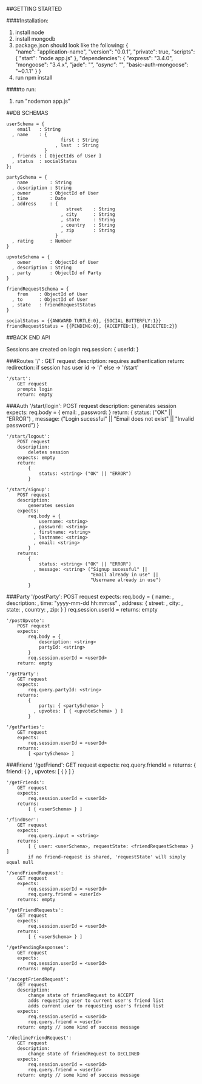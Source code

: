 
##GETTING STARTED

####Installation:
1. install node 
2. install mongodb
3. package.json should look like the following:
        {    
          "name": "application-name",
          "version": "0.0.1",
          "private": true,
          "scripts": {
            "start": "node app.js"
          },
          "dependencies": {
            "express": "3.4.0",
            "mongoose": "3.4.x",
            "jade": "*",
            "async": "*",
            "basic-auth-mongoose": "~0.1.1"
          }
        }
4. run npm install

####to run:
1. run "nodemon app.js"


##DB SCHEMAS

    userSchema = {
        email   : String 
      , name    : {
                        first : String
                      , last  : String
        	      }
      , friends : [ ObjectIds of User ]
      , status  : socialStatus 
    };

    partySchema = {
        name        : String
      , description : String
      , owner       : ObjectId of User
      , time        : Date
      , address     : {
                          street    : String
                        , city      : String
                        , state     : String
                        , country   : String
                        , zip       : String
                      }
      , rating      : Number
    }

    upvoteSchema = {
        owner       : ObjectId of User
      , description : String
      , party       : ObjectId of Party
    }

    friendRequestSchema = {
        from    : ObjectId of User
      , to      : ObjectId of User
      , state   : friendRequestStatus
    }

    socialStatus = {{AWKWARD_TURTLE:0}, {SOCIAL_BUTTERFLY:1}}
    friendRequestStatus = {{PENDING:0}, {ACCEPTED:1}, {REJECTED:2}}

##BACK END API

Sessions are created on login
req.session:
{
    userId: <ObjectId from MongoDb>
}

###Routes
    '/' :
        GET request
        description:
            requires authentication
        return:
            redirection:
                if session has user id -> '/'
                else -> '/start'

    '/start':
        GET request
        prompts login
        return: empty

###Auth
    '/start/login':
        POST request
        description:
            generates session
        expects:
            req.body = {
                email: <string>
              , password: <string>
            }
        return: 
            {
                status: <string> ("OK" || "ERROR")
              , message: <string> ("Login sucessful" ||
                                   "Email does not exist" ||
                                   "Invalid password")
            }

    '/start/logout':
        POST request
        description:
            deletes session
        expects: empty
        return: 
            {
                status: <string> ("OK" || "ERROR")
            }

    '/start/signup':
        POST request
        description:
            generates session
        expects:
            req.body = {
                username: <string>
              , password: <string>
              , firstname: <string>
              , lastname: <string>
              , email: <string>
            }
        returns:
            {
                status: <string> ("OK" || "ERROR")
              , message: <string> ("Signup sucessful" ||
                                   "Email already in use" ||
                                   "Username already in use")
            }
        
###Party
    '/postParty':
        POST request 
        expects:
            req.body = {
                name: <string>
              , description: <string>
              , time: "yyyy-mm-dd hh:mm:ss"
              , address: {
                    street: <string>
                  , city: <string>
                  , state: <string>
                  , country: <string>
                  , zip: <string>
                }
            }
            req.session.userId = <userId>
        returns: empty

    '/postUpvote':
        POST request
        expects:
            req.body = {
                description: <string>
                partyId: <string>
            }
            req.session.userId = <userId>
        return: empty

    '/getParty':
        GET request
        expects:
            req.query.partyId: <string>
        returns: 
            {
                party: { <partySchema> }
              , upvotes: [ { <upvoteSchema> } ]
            }

    '/getParties':
        GET request
        expects:
            req.session.userId = <userId>
        returns:
            [ <partySchema> ]

###Friend
    '/getFriend':
        GET request
        expects:
            req.query.friendId = <userId>
        returns:
            {
                friend: { <userSchema> }
              , upvotes: [ { <upvoteSchema> } ]
            }

    '/getFriends':
        GET request
        expects:
            req.session.userId = <userId>
        returns:
            [ { <userSchema> } ]

    '/findUser':
        GET request
        expects:
            req.query.input = <string>
        returns:
            [ { user: <userSchema>, requestState: <friendRequestSchema> } ]
            if no friend-request is shared, 'requestState' will simply equal null

    '/sendFriendRequest':
        GET request
        expects:
            req.session.userId = <userId>
            req.query.friend = <userId>
        returns: empty

    '/getFriendRequests':
        GET request
        expects:
            req.session.userId = <userId>
        returns: 
            [ { <userSchema> } ]

    '/getPendingResponses': 
        GET request
        expects:
            req.session.userId = <userId>
        returns: empty

    '/acceptFriendRequest':
        GET request
        description:
            change state of friendRequest to ACCEPT
            adds requesting user to current user's friend list
            adds current user to requesting user's friend list
        expects:
            req.session.userId = <userId>
            req.query.friend = <userId>
        return: empty // some kind of success message

    '/declineFriendRequest':
        GET request
        description:
            change state of friendRequest to DECLINED
        expects:
            req.session.userId = <userId>
            req.query.friend = <userId>
        return: empty // some kind of success message

